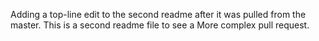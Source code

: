Adding a top-line edit to the second readme after it was pulled from the master.
This is a second readme file to see a More complex pull request.
